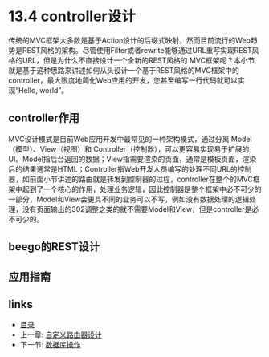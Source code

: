 # 13.4 controller设计

传统的MVC框架大多数是基于Action设计的后缀式映射，然而目前流行的Web趋势是REST风格的架构。尽管使用Filter或者rewrite能够通过URL重写实现REST风格的URL，但是为什么不直接设计一个全新的REST风格的 MVC框架呢？本小节就是基于这种思路来讲述如何从头设计一个基于REST风格的MVC框架中的controller，最大限度地简化Web应用的开发，您甚至编写一行代码就可以实现“Hello, world”。

## controller作用
MVC设计模式是目前Web应用开发中最常见的一种架构模式，通过分离 Model（模型）、View（视图）和 Controller（控制器），可以更容易实现易于扩展的UI。Model指后台返回的数据；View指需要渲染的页面，通常是模板页面，渲染后的结果通常是HTML；Controller指Web开发人员编写的处理不同URL的控制器，如前面小节讲述的路由就是转发到控制器的过程，controller在整个的MVC框架中起到了一个核心的作用，处理业务逻辑，因此控制器是整个框架中必不可少的一部分，Model和View会更具不同的业务可以不写，例如没有数据处理的逻辑处理，没有页面输出的302调整之类的就不需要Model和View，但是controller是必不可少的。

## beego的REST设计

## 应用指南

## links
   * [目录](<preface.md>)
   * 上一章: [自定义路由器设计](<13.3.md>)
   * 下一节: [数据库操作](<13.5.md>)